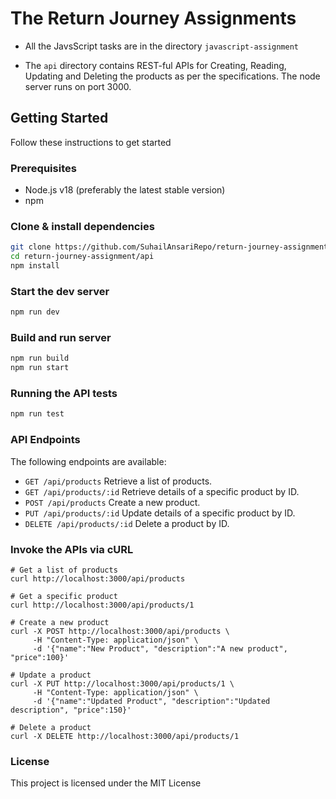# The Return Journey Assignments

- All the JavsScript tasks are in the directory `javascript-assignment`

- The `api` directory contains REST-ful APIs for Creating, Reading, Updating and Deleting the products as per the specifications. The node server runs on port 3000.

## Getting Started

Follow these instructions to get started

### Prerequisites
- Node.js v18 (preferably the latest stable version)
- npm

### Clone & install dependencies
```sh
git clone https://github.com/SuhailAnsariRepo/return-journey-assignment.git
cd return-journey-assignment/api
npm install
```

### Start the dev server
```sh
npm run dev
```

### Build and run server
```sh
npm run build
npm run start
```

### Running the API tests
```sh
npm run test
```

### API Endpoints
The following endpoints are available:

- `GET /api/products` Retrieve a list of products.
- `GET /api/products/:id` Retrieve details of a specific product by ID.
- `POST /api/products` Create a new product.
- `PUT /api/products/:id` Update details of a specific product by ID.
- `DELETE /api/products/:id` Delete a product by ID.

### Invoke the APIs via cURL
```
# Get a list of products
curl http://localhost:3000/api/products

# Get a specific product
curl http://localhost:3000/api/products/1

# Create a new product
curl -X POST http://localhost:3000/api/products \
     -H "Content-Type: application/json" \
     -d '{"name":"New Product", "description":"A new product", "price":100}'

# Update a product
curl -X PUT http://localhost:3000/api/products/1 \
     -H "Content-Type: application/json" \
     -d '{"name":"Updated Product", "description":"Updated description", "price":150}'

# Delete a product
curl -X DELETE http://localhost:3000/api/products/1
```

### License
This project is licensed under the MIT License